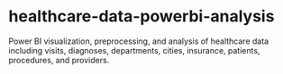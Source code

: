# healthcare-data-powerbi-analysis
Power BI visualization, preprocessing, and analysis of healthcare data including visits, diagnoses, departments, cities, insurance, patients, procedures, and providers.
